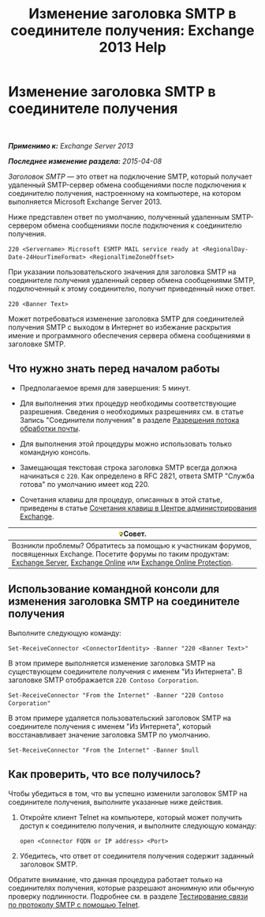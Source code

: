 ﻿---
title: 'Изменение заголовка SMTP в соединителе получения: Exchange 2013 Help'
TOCTitle: Изменение заголовка SMTP в соединителе получения
ms:assetid: d667704e-fd69-4aca-9c35-eef7006944b2
ms:mtpsurl: https://technet.microsoft.com/ru-ru/library/Bb124740(v=EXCHG.150)
ms:contentKeyID: 52061269
ms.date: 04/30/2018
mtps_version: v=EXCHG.150
ms.translationtype: HT
---

# Изменение заголовка SMTP в соединителе получения

 

_**Применимо к:** Exchange Server 2013_

_**Последнее изменение раздела:** 2015-04-08_

*Заголовок SMTP* — это ответ на подключение SMTP, который получает удаленный SMTP-сервер обмена сообщениями после подключения к соединителю получения, настроенному на компьютере, на котором выполняется Microsoft Exchange Server 2013.

Ниже представлен ответ по умолчанию, полученный удаленным SMTP-сервером обмена сообщениями после подключения к соединителю получения.

    220 <Servername> Microsoft ESMTP MAIL service ready at <RegionalDay-Date-24HourTimeFormat> <RegionalTimeZoneOffset>

При указании пользовательского значения для заголовка SMTP на соединителе получения удаленный сервер обмена сообщениями SMTP, подключенный к этому соединителю, получит приведенный ниже ответ.

    220 <Banner Text>

Может потребоваться изменение заголовка SMTP для соединителей получения SMTP с выходом в Интернет во избежание раскрытия имение и программного обеспечения сервера обмена сообщениями в заголовке SMTP.

## Что нужно знать перед началом работы

  - Предполагаемое время для завершения: 5 минут.

  - Для выполнения этих процедур необходимы соответствующие разрешения. Сведения о необходимых разрешениях см. в статье Запись "Соединители получения" в разделе [Разрешения потока обработки почты](mail-flow-permissions-exchange-2013-help.md).

  - Для выполнения этой процедуры можно использовать только командную консоль.

  - Замещающая текстовая строка заголовка SMTP всегда должна начинаться с `220`. Как определено в RFC 2821, ответа SMTP "Служба готова" по умолчанию имеет код 220.

  - Сочетания клавиш для процедур, описанных в этой статье, приведены в статье [Сочетания клавиш в Центре администрирования Exchange](keyboard-shortcuts-in-the-exchange-admin-center-exchange-online-protection-help.md).

<table>
<thead>
<tr class="header">
<th><img src="images/Bb124558.tip(EXCHG.150).gif" title="Совет" alt="Совет" />Совет.</th>
</tr>
</thead>
<tbody>
<tr class="odd">
<td>Возникли проблемы? Обратитесь за помощью к участникам форумов, посвященных Exchange. Посетите форумы по таким продуктам: <a href="https://go.microsoft.com/fwlink/p/?linkid=60612">Exchange Server</a>, <a href="https://go.microsoft.com/fwlink/p/?linkid=267542">Exchange Online</a> или <a href="https://go.microsoft.com/fwlink/p/?linkid=285351">Exchange Online Protection</a>.</td>
</tr>
</tbody>
</table>


## Использование командной консоли для изменения заголовка SMTP на соединителе получения

Выполните следующую команду:

    Set-ReceiveConnector <ConnectorIdentity> -Banner "220 <Banner Text>"

В этом примере выполняется изменение заголовка SMTP на существующем соединителе получения с именем "Из Интернета". В заголовке SMTP отображается `220 Contoso Corporation`.

    Set-ReceiveConnector "From the Internet" -Banner "220 Contoso Corporation"

В этом примере удаляется пользовательский заголовок SMTP на соединителе получения с именем "Из Интернета", который восстанавливает значение заголовка SMTP по умолчанию.

    Set-ReceiveConnector "From the Internet" -Banner $null

## Как проверить, что все получилось?

Чтобы убедиться в том, что вы успешно изменили заголовок SMTP на соединителе получения, выполните указанные ниже действия.

1.  Откройте клиент Telnet на компьютере, который может получить доступ к соединителю получения, и выполните следующую команду:
    
        open <Connector FQDN or IP address> <Port>

2.  Убедитесь, что ответ от соединителя получения содержит заданный заголовок SMTP.

Обратите внимание, что данная процедура работает только на соединителях получения, которые разрешают анонимную или обычную проверку подлинности. Подробнее см. в разделе [Тестирование связи по протоколу SMTP с помощью Telnet](use-telnet-to-test-smtp-communication-exchange-2013-help.md).

